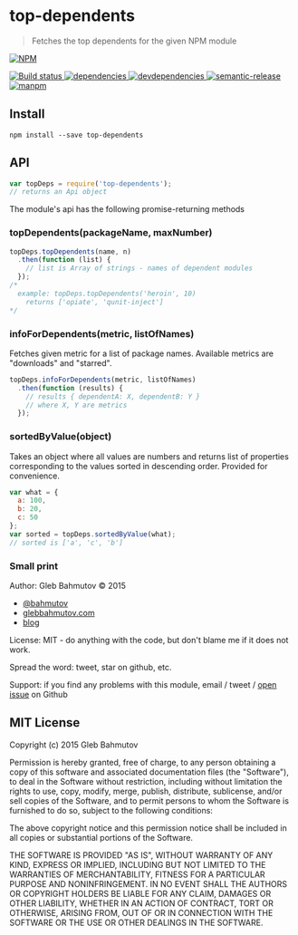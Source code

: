 # top-dependents

> Fetches the top dependents for the given NPM module

[![NPM][top-dependents-icon] ][top-dependents-url]

[![Build status][top-dependents-ci-image] ][top-dependents-ci-url]
[![dependencies][top-dependents-dependencies-image] ][top-dependents-dependencies-url]
[![devdependencies][top-dependents-devdependencies-image] ][top-dependents-devdependencies-url]
[![semantic-release][semantic-image] ][semantic-url]
[![manpm](https://img.shields.io/badge/manpm-%E2%9C%93-3399ff.svg)](https://github.com/bahmutov/manpm)

## Install

    npm install --save top-dependents

## API

```js
var topDeps = require('top-dependents');
// returns an Api object
```

The module's api has the following promise-returning methods

### topDependents(packageName, maxNumber)

```js
topDeps.topDependents(name, n)
  .then(function (list) {
    // list is Array of strings - names of dependent modules
  });
/*
  example: topDeps.topDependents('heroin', 10)
    returns ['opiate', 'qunit-inject']
*/
```

### infoForDependents(metric, listOfNames)

Fetches given metric for a list of package names. Available metrics
are "downloads" and "starred".

```js
topDeps.infoForDependents(metric, listOfNames)
  .then(function (results) {
    // results { dependentA: X, dependentB: Y }
    // where X, Y are metrics
  });
```

### sortedByValue(object)

Takes an object where all values are numbers and returns list of properties
corresponding to the values sorted in descending order. Provided for convenience.

```js
var what = {
  a: 100,
  b: 20,
  c: 50
};
var sorted = topDeps.sortedByValue(what);
// sorted is ['a', 'c', 'b']
```

### Small print

Author: Gleb Bahmutov &copy; 2015

* [@bahmutov](https://twitter.com/bahmutov)
* [glebbahmutov.com](http://glebbahmutov.com)
* [blog](http://glebbahmutov.com/blog/)

License: MIT - do anything with the code, but don't blame me if it does not work.

Spread the word: tweet, star on github, etc.

Support: if you find any problems with this module, email / tweet /
[open issue](https://github.com/bahmutov/top-dependents/issues) on Github

## MIT License

Copyright (c) 2015 Gleb Bahmutov

Permission is hereby granted, free of charge, to any person
obtaining a copy of this software and associated documentation
files (the "Software"), to deal in the Software without
restriction, including without limitation the rights to use,
copy, modify, merge, publish, distribute, sublicense, and/or sell
copies of the Software, and to permit persons to whom the
Software is furnished to do so, subject to the following
conditions:

The above copyright notice and this permission notice shall be
included in all copies or substantial portions of the Software.

THE SOFTWARE IS PROVIDED "AS IS", WITHOUT WARRANTY OF ANY KIND,
EXPRESS OR IMPLIED, INCLUDING BUT NOT LIMITED TO THE WARRANTIES
OF MERCHANTABILITY, FITNESS FOR A PARTICULAR PURPOSE AND
NONINFRINGEMENT. IN NO EVENT SHALL THE AUTHORS OR COPYRIGHT
HOLDERS BE LIABLE FOR ANY CLAIM, DAMAGES OR OTHER LIABILITY,
WHETHER IN AN ACTION OF CONTRACT, TORT OR OTHERWISE, ARISING
FROM, OUT OF OR IN CONNECTION WITH THE SOFTWARE OR THE USE OR
OTHER DEALINGS IN THE SOFTWARE.

[top-dependents-icon]: https://nodei.co/npm/top-dependents.png?downloads=true
[top-dependents-url]: https://npmjs.org/package/top-dependents
[top-dependents-ci-image]: https://travis-ci.org/bahmutov/top-dependents.png?branch=master
[top-dependents-ci-url]: https://travis-ci.org/bahmutov/top-dependents
[top-dependents-dependencies-image]: https://david-dm.org/bahmutov/top-dependents.png
[top-dependents-dependencies-url]: https://david-dm.org/bahmutov/top-dependents
[top-dependents-devdependencies-image]: https://david-dm.org/bahmutov/top-dependents/dev-status.png
[top-dependents-devdependencies-url]: https://david-dm.org/bahmutov/top-dependents#info=devDependencies
[semantic-image]: https://img.shields.io/badge/%20%20%F0%9F%93%A6%F0%9F%9A%80-semantic--release-e10079.svg
[semantic-url]: https://github.com/semantic-release/semantic-release
